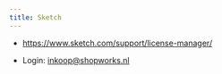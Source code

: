 ```yaml
---
title: Sketch
---
```


- https://www.sketch.com/support/license-manager/

- Login: inkoop@shopworks.nl
